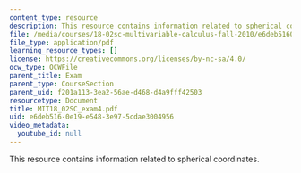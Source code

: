 ```yaml
---
content_type: resource
description: This resource contains information related to spherical coordinates.
file: /media/courses/18-02sc-multivariable-calculus-fall-2010/e6deb5160e19e5483e975cdae3004956_MIT18_02SC_exam4.pdf
file_type: application/pdf
learning_resource_types: []
license: https://creativecommons.org/licenses/by-nc-sa/4.0/
ocw_type: OCWFile
parent_title: Exam
parent_type: CourseSection
parent_uid: f201a113-3ea2-56ae-d468-d4a9fff42503
resourcetype: Document
title: MIT18_02SC_exam4.pdf
uid: e6deb516-0e19-e548-3e97-5cdae3004956
video_metadata:
  youtube_id: null
---
```

This resource contains information related to spherical coordinates.